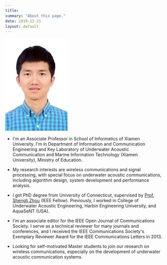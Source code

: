 ```yaml
---
title: 
summary: "About this page."
date: 2019-12-21
layout: default
---
```


![Researcher Portrait](assets/images/potrait_20.jpg "Lei Wan")

* I'm an Associate Professor in School of Informatics of Xiamen University. I'm in Department of Information and Communication Engineering and Key Laboratory of Underwater Acoustic Communication and Marine Information Technology (Xiamen University), Ministry of Education.

* My research interests are wireless communications and signal processing, with special focus on underwater acoustic communications, including algorithm design, system development and performance analysis.

* I got PhD degree from University of Connecticut, supervised by [Prof. Shengli Zhou](https://www.ee.uconn.edu/shengli-zhou/) (IEEE Fellow). Previously, I worked in College of Underwater Acoustic Engineering, Harbin Engineering University, and AquaSeNT (USA). 

* I'm an associate editor for the IEEE Open Journal of Communications Society. I serve as a technical reviewer for many journals and conferences, and I received the IEEE Communications Society's Exemplary Reviewer Award for the IEEE Communications Letters in 2013.

* Looking for self-motivated Master students to join our research on wireless communications, especially on the development of underwater acoustic communication systems.

